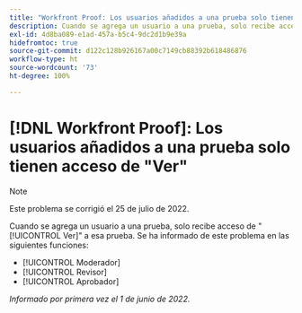 ```yaml
---
title: "Workfront Proof: Los usuarios añadidos a una prueba solo tienen acceso de visualización"
description: Cuando se agrega un usuario a una prueba, solo recibe acceso de Ver a esa prueba.
exl-id: 4d8ba089-e1ad-457a-b5c4-9dc2d1b9e39a
hidefromtoc: true
source-git-commit: d122c128b926167a00c7149cb88392b618486876
workflow-type: ht
source-wordcount: '73'
ht-degree: 100%

---
```


# [!DNL Workfront Proof]: Los usuarios añadidos a una prueba solo tienen acceso de &quot;Ver&quot;

>[!NOTE]
>
>Este problema se corrigió el 25 de julio de 2022.

Cuando se agrega un usuario a una prueba, solo recibe acceso de &quot;[!UICONTROL Ver]&quot; a esa prueba. Se ha informado de este problema en las siguientes funciones:

* [!UICONTROL Moderador]
* [!UICONTROL Revisor]
* [!UICONTROL Aprobador]

_Informado por primera vez el 1 de junio de 2022._
